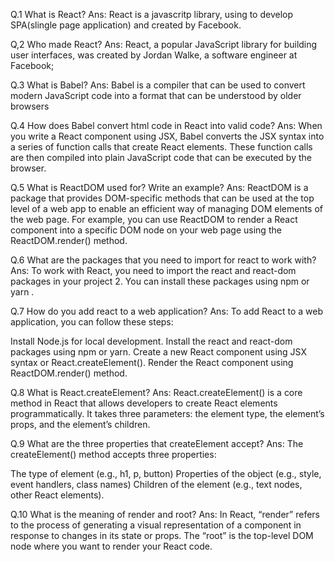 Q.1 What is React? 
Ans: React is a javascritp library, using to develop SPA(slingle page application) and created by Facebook.

Q,2 Who made React?
Ans: React, a popular JavaScript library for building user interfaces, was created by Jordan Walke, a software engineer at Facebook;

Q.3 What is Babel?
Ans: Babel is a compiler that can be used to convert modern JavaScript code into a format that can be understood by older browsers

Q.4 How does Babel convert html code in React into valid code?
Ans: When you write a React component using JSX, Babel converts the JSX syntax into a series of function calls that create React elements. These function calls are then compiled into plain JavaScript code that can be executed by the browser.

Q.5 What is ReactDOM used for? Write an example?
Ans: ReactDOM is a package that provides DOM-specific methods that can be used at the top level of a web app to enable an efficient way of managing DOM elements of the web page. For example, you can use ReactDOM to render a React component into a specific DOM node on your web page using the ReactDOM.render() method.

Q.6 What are the packages that you need to import for react to work with? 
Ans: To work with React, you need to import the react and react-dom packages in your project 2. You can install these packages using npm or yarn .

Q.7 How do you add react to a web application? 
Ans: To add React to a web application, you can follow these steps:

Install Node.js for local development.
Install the react and react-dom packages using npm or yarn.
Create a new React component using JSX syntax or React.createElement().
Render the React component using ReactDOM.render() method.

Q.8 What is React.createElement?
Ans: React.createElement() is a core method in React that allows developers to create React elements programmatically. It takes three parameters: the element type, the element’s props, and the element’s children.

Q.9 What are the three properties that createElement accept? 
Ans: The createElement() method accepts three properties:

The type of element (e.g., h1, p, button)
Properties of the object (e.g., style, event handlers, class names)
Children of the element (e.g., text nodes, other React elements).

Q.10 What is the meaning of render and root? 
Ans: In React, “render” refers to the process of generating a visual representation of a component in response to changes in its state or props. The “root” is the top-level DOM node where you want to render your React code.